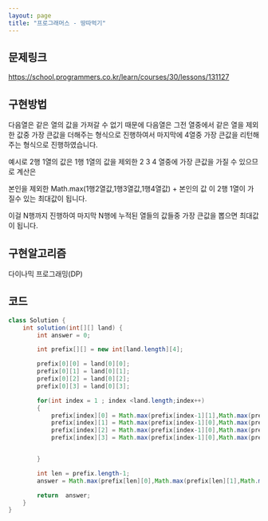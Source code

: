 ```yaml
---
layout: page
title: "프로그래머스 - 땅따먹기"
---
```



## 문제링크

https://school.programmers.co.kr/learn/courses/30/lessons/131127





## 구현방법

다음열은 같은 열의 값을 가져갈 수 없기 때문에 다음열은 그전 열중에서 같은 열을 제외한 값중 가장 큰값을 더해주는 형식으로 진행하여서 마지막에 4열중 가장 큰값을 리턴해주는 형식으로 진행하였습니다.

예시로 2행 1열의 값은 1행 1열의 값을 제외한 2 3 4 열중에 가장 큰값을 가질 수 있으므로 계산은

본인을 제외한 Math.max(1행2열값,1행3열값,1행4열값) + 본인의 값 이 2행 1열이 가질수 있는 최대값이 됩니다.

이걸 N행까지 진행하여 마지막 N행에 누적된 열들의 값들중 가장 큰값을 뽑으면 최대값이 됩니다.



## 구현알고리즘

다이나믹 프로그래밍(DP)



## 코드



```java
class Solution {
    int solution(int[][] land) {
        int answer = 0;

        int prefix[][] = new int[land.length][4];

        prefix[0][0] = land[0][0];
        prefix[0][1] = land[0][1];
        prefix[0][2] = land[0][2];
        prefix[0][3] = land[0][3];

        for(int index = 1 ; index <land.length;index++)
        {
            prefix[index][0] = Math.max(prefix[index-1][1],Math.max(prefix[index-1][2],prefix[index-1][3])) + land[index][0];
            prefix[index][1] = Math.max(prefix[index-1][0],Math.max(prefix[index-1][2],prefix[index-1][3])) + land[index][1];
            prefix[index][2] = Math.max(prefix[index-1][0],Math.max(prefix[index-1][1],prefix[index-1][3])) +land[index][2];
            prefix[index][3] = Math.max(prefix[index-1][0],Math.max(prefix[index-1][1],prefix[index-1][2])) +land[index][3];


        }

        int len = prefix.length-1;
        answer = Math.max(prefix[len][0],Math.max(prefix[len][1],Math.max(prefix[len][2],prefix[len][3])));

        return  answer;
    }
}
```

